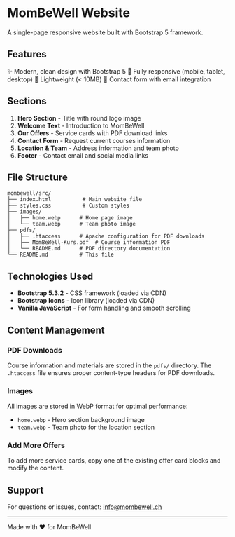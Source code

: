 # MomBeWell Website

A single-page responsive website built with Bootstrap 5 framework.

## Features

✨ Modern, clean design with Bootstrap 5
📱 Fully responsive (mobile, tablet, desktop)
📄 Lightweight (< 10MB)
📧 Contact form with email integration

## Sections

1. **Hero Section** - Title with round logo image
2. **Welcome Text** - Introduction to MomBeWell
3. **Our Offers** - Service cards with PDF download links
4. **Contact Form** - Request current courses information
5. **Location & Team** - Address information and team photo
6. **Footer** - Contact email and social media links

## File Structure

```
mombewell/src/
├── index.html          # Main website file
├── styles.css          # Custom styles
├── images/
│   ├── home.webp      # Home page image
│   └── team.webp      # Team photo image
├── pdfs/
│   ├── .htaccess      # Apache configuration for PDF downloads
│   ├── MomBeWell-Kurs.pdf  # Course information PDF
│   └── README.md      # PDF directory documentation
└── README.md          # This file
```

## Technologies Used

- **Bootstrap 5.3.2** - CSS framework (loaded via CDN)
- **Bootstrap Icons** - Icon library (loaded via CDN)
- **Vanilla JavaScript** - For form handling and smooth scrolling

## Content Management

### PDF Downloads
Course information and materials are stored in the `pdfs/` directory. The `.htaccess` file ensures proper content-type headers for PDF downloads.

### Images
All images are stored in WebP format for optimal performance:
- `home.webp` - Hero section background image
- `team.webp` - Team photo for the location section


### Add More Offers

To add more service cards, copy one of the existing offer card blocks and modify the content.

## Support

For questions or issues, contact: info@mombewell.ch

---

Made with ❤️ for MomBeWell
